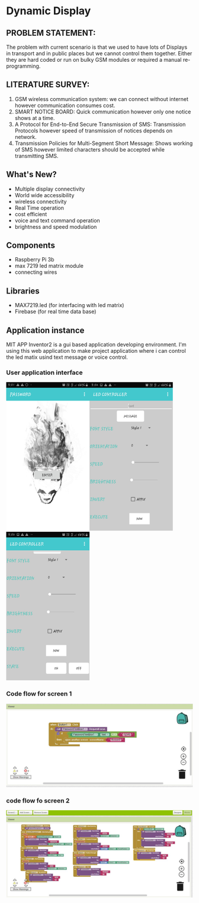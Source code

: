# Dynamic Display
## PROBLEM STATEMENT:
The problem with current scenario is that we used to have lots of Displays in transport and in public places but we cannot control    them together. Either they are hard coded or run on bulky GSM modules or required a manual re-programming.

## LITERATURE SURVEY:
  1. GSM wireless communication system: we can connect without internet however communication consumes cost.
  2. SMART NOTICE BOARD: Quick communication however only one notice shows at a time.
  3. A Protocol for End-to-End Secure Transmission of SMS: Transmission Protocols however speed of transmission of notices depends on network.
  4. Transmission Policies for Multi-Segment Short Message: Shows working of SMS however limited characters should be accepted while transmitting SMS.
  
## What's New?
  - Multiple display connectivity
  - World wide accessibility
  - wireless connectivity
  - Real Time operation
  - cost efficient
  - voice and text command operation
  - brightness and speed modulation
 
## Components
  - Raspberry Pi 3b
  - max 7219 led matrix module
  - connecting wires

## Libraries
  - MAX7219.led (for interfacing with led matrix)
  - Firebase (for real time data base)

## Application instance
MIT APP Inventor2 is a gui based application developing environment. I'm using this web application to make project application where i can control the led matix usind text message or voice control.
  
### User application interface

<img src="https://github.com/udaysolanki4/Dynamic-Display/blob/master/login.jpeg" height="400" align="left" /> 
<img src="https://github.com/udaysolanki4/Dynamic-Display/blob/master/dashboard1.jpeg" height="400" align="centre" />
<img src="https://github.com/udaysolanki4/Dynamic-Display/blob/master/dashboard2.jpeg" height="400"  />

### Code flow for screen 1

<img src="https://github.com/udaysolanki4/Dynamic-Display/blob/master/Capture1.JPG" /> 

### code flow fo screen 2

<img src="https://github.com/udaysolanki4/Dynamic-Display/blob/master/Capture2.JPG" /> 
